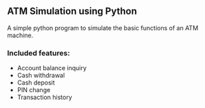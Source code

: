 ## ATM Simulation using Python
A simple python program to simulate the basic functions of an ATM machine.
### Included features:
* Account balance inquiry
* Cash withdrawal
* Cash deposit
* PIN change
* Transaction history
